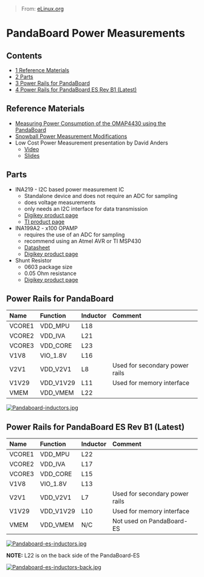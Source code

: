 > From: [eLinux.org](http://eLinux.org/PandaBoard_Power_Measurements "http://eLinux.org/PandaBoard_Power_Measurements")


# PandaBoard Power Measurements



## Contents

-   [1 Reference Materials](#reference-materials)
-   [2 Parts](#parts)
-   [3 Power Rails for PandaBoard](#power-rails-for-pandaboard)
-   [4 Power Rails for PandaBoard ES Rev B1
    (Latest)](#power-rails-for-pandaboard-es-rev-b1-latest)

## Reference Materials

-   [Measuring Power Consumption of the OMAP4430 using the
    PandaBoard](http://www.vectorfabrics.com/blog/item/power_consumption_omap4430_pandaboard)
-   [Snowball Power Measurement
    Modifications](https://wiki.linaro.org/WorkingGroups/PowerManagement/Doc/Power_snowball)
-   Low Cost Power Measurement presentation by David Anders
    -   [Video](http://youtu.be/J8_V1TbSpBs)
    -   [Slides](http://eLinux.org/images/1/11/Danders-power-measurement.pdf "Danders-power-measurement.pdf")

## Parts

-   INA219 - I2C based power measurement IC
    -   Standalone device and does not require an ADC for sampling
    -   does voltage measurements
    -   only needs an I2C interface for data transmission
    -   [Digikey product
        page](http://www.digikey.com/product-detail/en/INA219AIDCNR/296-23770-1-ND/1952550)
    -   [TI product page](http://www.ti.com/product/ina219)
-   INA199A2 - x100 OPAMP
    -   requires the use of an ADC for sampling
    -   recommend using an Atmel AVR or TI MSP430
    -   [Datasheet](http://www.ti.com/product/ina199a2)
    -   [Digikey product
        page](http://search.digikey.com/us/en/products/INA199A2DCKR/296-27331-1-ND/2279292)
-   Shunt Resistor
    -   0603 package size
    -   0.05 Ohm resistance
    -   [Digikey product
        page](http://search.digikey.com/us/en/products/ERJ-L03KJ50MV/P50NJCT-ND/570940)

## Power Rails for PandaBoard

<table>
<thead>
<tr class="header">
<th align="left">Name</th>
<th align="left">Function</th>
<th align="left">Inductor</th>
<th align="left">Comment</th>
</tr>
</thead>
<tbody>
<tr class="odd">
<td align="left">VCORE1</td>
<td align="left">VDD_MPU</td>
<td align="left">L18</td>
<td align="left"></td>
</tr>
<tr class="even">
<td align="left">VCORE2</td>
<td align="left">VDD_IVA</td>
<td align="left">L21</td>
<td align="left"></td>
</tr>
<tr class="odd">
<td align="left">VCORE3</td>
<td align="left">VDD_CORE</td>
<td align="left">L23</td>
<td align="left"></td>
</tr>
<tr class="even">
<td align="left">V1V8</td>
<td align="left">VIO_1.8V</td>
<td align="left">L16</td>
<td align="left"></td>
</tr>
<tr class="odd">
<td align="left">V2V1</td>
<td align="left">VDD_V2V1</td>
<td align="left">L8</td>
<td align="left">Used for secondary power rails</td>
</tr>
<tr class="even">
<td align="left">V1V29</td>
<td align="left">VDD_V1V29</td>
<td align="left">L11</td>
<td align="left">Used for memory interface</td>
</tr>
<tr class="odd">
<td align="left">VMEM</td>
<td align="left">VDD_VMEM</td>
<td align="left">L22</td>
<td align="left"></td>
</tr>
</tbody>
</table>





[![Pandaboard-inductors.jpg](http://eLinux.org/images/thumb/5/52/Pandaboard-inductors.jpg/400px-Pandaboard-inductors.jpg)](http://eLinux.org/File:Pandaboard-inductors.jpg)

## Power Rails for PandaBoard ES Rev B1 (Latest)

<table>
<thead>
<tr class="header">
<th align="left">Name</th>
<th align="left">Function</th>
<th align="left">Inductor</th>
<th align="left">Comment</th>
</tr>
</thead>
<tbody>
<tr class="odd">
<td align="left">VCORE1</td>
<td align="left">VDD_MPU</td>
<td align="left">L22</td>
<td align="left"></td>
</tr>
<tr class="even">
<td align="left">VCORE2</td>
<td align="left">VDD_IVA</td>
<td align="left">L17</td>
<td align="left"></td>
</tr>
<tr class="odd">
<td align="left">VCORE3</td>
<td align="left">VDD_CORE</td>
<td align="left">L15</td>
<td align="left"></td>
</tr>
<tr class="even">
<td align="left">V1V8</td>
<td align="left">VIO_1.8V</td>
<td align="left">L13</td>
<td align="left"></td>
</tr>
<tr class="odd">
<td align="left">V2V1</td>
<td align="left">VDD_V2V1</td>
<td align="left">L7</td>
<td align="left">Used for secondary power rails</td>
</tr>
<tr class="even">
<td align="left">V1V29</td>
<td align="left">VDD_V1V29</td>
<td align="left">L10</td>
<td align="left">Used for memory interface</td>
</tr>
<tr class="odd">
<td align="left">VMEM</td>
<td align="left">VDD_VMEM</td>
<td align="left">N/C</td>
<td align="left">Not used on PandaBoard-ES</td>
</tr>
</tbody>
</table>



[![Pandaboard-es-inductors.jpg](http://eLinux.org/images/thumb/8/80/Pandaboard-es-inductors.jpg/400px-Pandaboard-es-inductors.jpg)](http://eLinux.org/File:Pandaboard-es-inductors.jpg)

**NOTE:** L22 is on the back side of the PandaBoard-ES

[![Pandaboard-es-inductors-back.jpg](http://eLinux.org/images/thumb/7/78/Pandaboard-es-inductors-back.jpg/400px-Pandaboard-es-inductors-back.jpg)](http://eLinux.org/File:Pandaboard-es-inductors-back.jpg)


